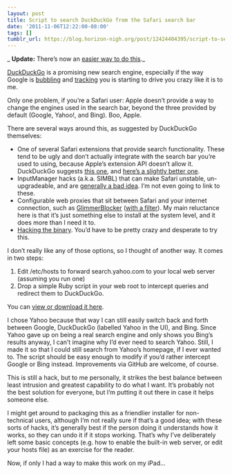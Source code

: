 ```yaml
---
layout: post
title: Script to search DuckDuckGo from the Safari search bar
date: '2011-11-06T12:22:00-08:00'
tags: []
tumblr_url: https://blog.horizon-nigh.org/post/12424404395/script-to-search-duckduckgo-from-the-safari-search-bar
---
```

_ **Update:** There’s now an [easier way to do this](http://blog.horizon-nigh.org/2011/11/28/an-easier-way-to-search-duckduckgo-from-safari.html)._

[DuckDuckGo](http://duckduckgo.com) is a promising new search engine, especially if the way Google is [bubbling](http://dontbubble.us) and [tracking](http://donttrack.us) you is starting to drive you crazy like it is to me.

Only one problem, if you’re a Safari user: Apple doesn’t provide a way to change the engines used in the search bar, beyond the three provided by default (Google, Yahoo!, and Bing). Boo, Apple.

There are several ways around this, as suggested by DuckDuckGo themselves:

- One of several Safari extensions that provide search functionality. These tend to be ugly and don’t actually integrate with the search bar you’re used to using, because Apple’s extension API doesn’t allow it. DuckDuckGo suggests [this one](http://vaporstun.com/files/duckduckgo-safari-extension/DuckDuckGoBar.safariextz), and [here’s a slightly better one](http://www.opensearchforsafari.com/).
- InputManager hacks (a.k.a. SIMBL) that can make Safari unstable, un-upgradeable, and are [generally a bad idea](http://daringfireball.net/linked/2008/03/19/mdj). I’m not even going to link to these.
- Configurable web proxies that sit between Safari and your internet connection, such as [GlimmerBlocker](http://glimmerblocker.org/) ([with a filter](http://glimmerblocker.org/wiki/Filters)). My main reluctance here is that it’s just something else to install at the system level, and it does more than I need it to.
- [Hacking the binary](http://hints.macworld.com/article.php?story=20030514035516436). You’d have to be pretty crazy and desperate to try this.

I don’t really like any of those options, so I thought of another way. It comes in two steps:

1. Edit /etc/hosts to forward search.yahoo.com to your local web server (assuming you run one)
2. Drop a simple Ruby script in your web root to intercept queries and redirect them to DuckDuckGo.

You can [view or download it here](https://gist.github.com/1343176).

<script src="https://gist.github.com/1343176.js"></script>

I chose Yahoo because that way I can still easily switch back and forth between Google, DuckDuckGo (labelled Yahoo in the UI), and Bing. Since Yahoo gave up on being a real search engine and only shows you Bing’s results anyway, I can’t imagine why I’d ever need to search Yahoo. Still, I made it so that I could still search from Yahoo’s homepage, if I ever wanted to. The script should be easy enough to modify if you’d rather intercept Google or Bing instead. Improvements via GitHub are welcome, of course.

This is still a hack, but to me personally, it strikes the best balance between least intrusion and greatest capability to do what I want. It’s probably not the best solution for everyone, but I’m putting it out there in case it helps someone else.

I might get around to packaging this as a friendlier installer for non-technical users, although I’m not really sure if that’s a good idea; with these sorts of hacks, it’s generally best if the person doing it understands how it works, so they can undo it if it stops working. That’s why I’ve deliberately left some basic concepts (e.g. how to enable the built-in web server, or edit your hosts file) as an exercise for the reader.

Now, if only I had a way to make this work on my iPad…


